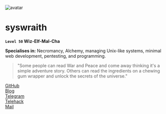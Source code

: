 ![avatar](https://avatars.githubusercontent.com/u/77088155)

# syswraith

**`Level 50`     Wiz-Elf-Mal-Cha**

**Specialises in:** Necromancy, Alchemy, managing Unix-like systems, minimal web development, pentesting, and programming.

> "Some people can read War and Peace and come away thinking it's a simple adventure story. Others can read the ingredients on a chewing gum wrapper and unlock the secrets of the universe."

[GitHub](https://github.com/syswraith)  
[Blog](https://syswraith.github.io/blog)  
[Telegram](https://t.me/syswraith)  
[Telehack](https://telehack.com/u/rflash)  
[Mail](mailto:syswraith@proton.me)

